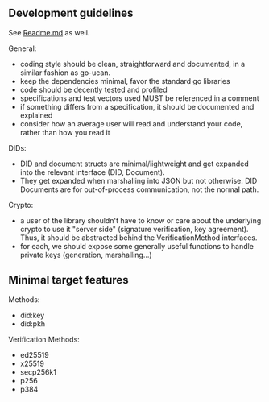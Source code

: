 ## Development guidelines

See [Readme.md](Readme.md) as well.

General:
- coding style should be clean, straightforward and documented, in a similar fashion as go-ucan.
- keep the dependencies minimal, favor the standard go libraries
- code should be decently tested and profiled
- specifications and test vectors used MUST be referenced in a comment
- if something differs from a specification, it should be documented and explained
- consider how an average user will read and understand your code, rather than how you read it 

DIDs:
- DID and document structs are minimal/lightweight and get expanded into the relevant interface (DID, Document).
- They get expanded when marshalling into JSON but not otherwise. DID Documents are for out-of-process communication, not the normal path.

Crypto:
- a user of the library shouldn't have to know or care about the underlying crypto to use it "server side" (signature verification, key agreement). Thus, it should be abstracted behind the VerificationMethod interfaces.
- for each, we should expose some generally useful functions to handle private keys (generation, marshalling...)

## Minimal target features

Methods:
- did:key
- did:pkh

Verification Methods:
- ed25519
- x25519
- secp256k1
- p256
- p384